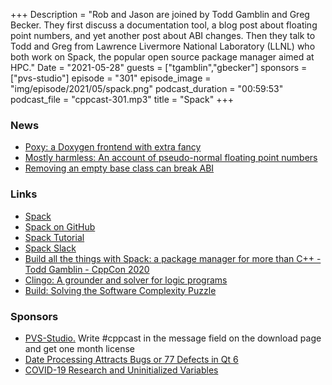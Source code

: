 +++
Description = "Rob and Jason are joined by Todd Gamblin and Greg Becker. They first discuss a documentation tool, a blog post about floating point numbers, and yet another post about ABI changes. Then they talk to Todd and Greg from Lawrence Livermore National Laboratory (LLNL) who both work on Spack, the popular open source package manager aimed at HPC."
Date = "2021-05-28"
guests = ["tgamblin","gbecker"]
sponsors = ["pvs-studio"]
episode = "301"
episode_image = "img/episode/2021/05/spack.png"
podcast_duration = "00:59:53"
podcast_file = "cppcast-301.mp3"
title = "Spack"
+++

### News ###

 - [Poxy: a Doxygen frontend with extra fancy](https://github.com/marzer/poxy)
 - [Mostly harmless: An account of pseudo-normal floating point numbers](https://developers.redhat.com/blog/2021/05/12/mostly-harmless-an-account-of-pseudo-normal-floating-point-numbers)
 - [Removing an empty base class can break ABI](https://quuxplusone.github.io/blog/2021/05/07/std-iterator-as-a-base-class/)

### Links ###

 - [Spack](https://spack.io/)
 - [Spack on GitHub](https://github.com/spack/spack)
 - [Spack Tutorial](https://spack-tutorial.readthedocs.io/)
 - [Spack Slack](https://slack.spack.io/)
 - [Build all the things with Spack: a package manager for more than C++ - Todd Gamblin - CppCon 2020](https://www.youtube.com/watch?v=yuhV7iKRIJU)
 - [Clingo: A grounder and solver for logic programs](https://github.com/potassco/clingo)
 - [Build: Solving the Software Complexity Puzzle](https://computing.llnl.gov/projects/build)

### Sponsors ###

- [PVS-Studio.](https://www.viva64.com/pvs-download-cppcast-t) Write #cppcast in the message field on the download page and get one month license
- [Date Processing Attracts Bugs or 77 Defects in Qt 6](https://www.viva64.com/qt-6)
- [COVID-19 Research and Uninitialized Variables](https://www.viva64.com/covid-19)

